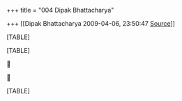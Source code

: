 +++
title = "004 Dipak Bhattacharya"

+++
[[Dipak Bhattacharya	2009-04-06, 23:50:47 [Source](https://groups.google.com/g/bvparishat/c/J9cn7fzdXLc)]]



[TABLE]

[TABLE]





[TABLE]

